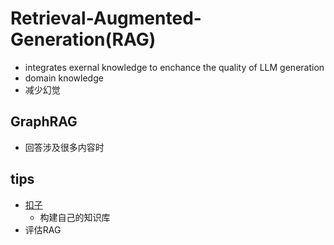 # Retrieval-Augmented-Generation(RAG)
+ integrates exernal knowledge to enchance the quality of LLM generation
+ domain knowledge
+ 减少幻觉


## GraphRAG
+ 回答涉及很多内容时

## tips
+ [扣子](https://www.coze.cn/home)
    + 构建自己的知识库
+ 评估RAG